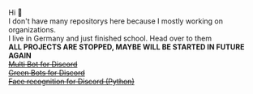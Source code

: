 Hi 👋 <br>
I don't have many repositorys here because I mostly working on organizations. <br>
I live in Germany and just finished school.
Head over to them
 <br>
 **ALL PROJECTS ARE STOPPED, MAYBE WILL BE STARTED IN FUTURE AGAIN** <br>
~~[Multi Bot for Discord](https://multi-bot.github.io/) <br>
[Green Bots for Discord](https://green-bots.github.io/)<br>
[Face recognition for Discord (Python)](https://github.com/Multi-Bot/face-recognition)~~
